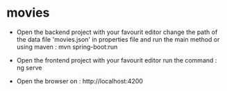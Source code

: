 # movies

- Open the backend project with your favourit editor change the path of the data file 'movies.json' in properties file
and run the main method
or using maven : mvn spring-boot:run

- Open the frontend project with your favourit editor run the command : ng serve 

- Open the browser on : http://localhost:4200
